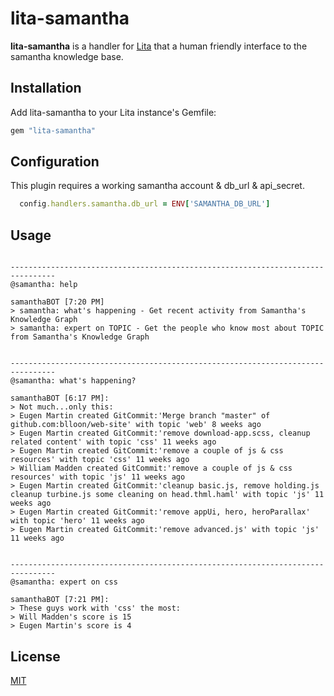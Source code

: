 # lita-samantha

**lita-samantha** is a handler for [Lita](https://github.com/jimmycuadra/lita) that a human friendly interface to the samantha knowledge base.

## Installation

Add lita-samantha to your Lita instance's Gemfile:

``` ruby
gem "lita-samantha"
```


## Configuration

This plugin requires a working samantha account & db_url & api_secret.

``` ruby
  config.handlers.samantha.db_url = ENV['SAMANTHA_DB_URL']
```

## Usage

```

--------------------------------------------------------------------------------
@samantha: help

samanthaBOT [7:20 PM]
> samantha: what's happening - Get recent activity from Samantha's Knowledge Graph
> samantha: expert on TOPIC - Get the people who know most about TOPIC from Samantha's Knowledge Graph


--------------------------------------------------------------------------------
@samantha: what's happening?

samanthaBOT [6:17 PM]:
> Not much...only this:
> Eugen Martin created GitCommit:'Merge branch "master" of github.com:blloon/web-site' with topic 'web' 8 weeks ago
> Eugen Martin created GitCommit:'remove download-app.scss, cleanup related content' with topic 'css' 11 weeks ago
> Eugen Martin created GitCommit:'remove a couple of js & css resources' with topic 'css' 11 weeks ago
> William Madden created GitCommit:'remove a couple of js & css resources' with topic 'js' 11 weeks ago
> Eugen Martin created GitCommit:'cleanup basic.js, remove holding.js cleanup turbine.js some cleaning on head.thml.haml' with topic 'js' 11 weeks ago
> Eugen Martin created GitCommit:'remove appUi, hero, heroParallax' with topic 'hero' 11 weeks ago
> Eugen Martin created GitCommit:'remove advanced.js' with topic 'js' 11 weeks ago


--------------------------------------------------------------------------------
@samantha: expert on css

samanthaBOT [7:21 PM]:
> These guys work with 'css' the most:
> Will Madden's score is 15
> Eugen Martin's score is 4

```

## License

[MIT](http://opensource.org/licenses/MIT)
